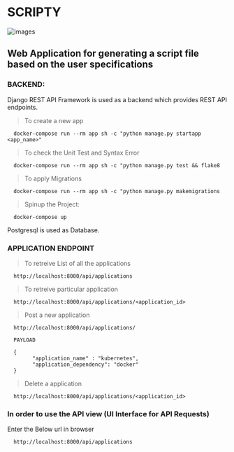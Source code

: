 # SCRIPTY

![images](https://user-images.githubusercontent.com/32727177/63958844-97b44100-caa8-11e9-9e41-8efea889b1ac.png)

## Web Application for generating a script file based on the user specifications

### BACKEND:

Django REST API Framework is used as a backend which provides REST API endpoints.

>To create a new app

      docker-compose run --rm app sh -c "python manage.py startapp <app_name>"

>To check the Unit Test and Syntax Error

      docker-compose run --rm app sh -c "python manage.py test && flake8

>To apply Migrations

      docker-compose run --rm app sh -c "python manage.py makemigrations

>Spinup the Project:

      docker-compose up

Postgresql is used as Database.

### APPLICATION ENDPOINT

>To retreive List of all the applications

      http://localhost:8000/api/applications

>To retreive particular application

      http://localhost:8000/api/applications/<application_id>

>Post a new application

      http://localhost:8000/api/applications/

      PAYLOAD

      {
            "application_name" : "kubernetes",
            "application_dependency": "docker"
      }
   
>Delete a application

      http://localhost:8000/api/applications/<application_id>
      
 ### In order to use the API view (UI Interface for API Requests)
 Enter the Below url in browser
 
      http://localhost:8000/api/applications
